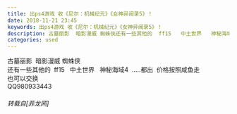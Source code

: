 ```yaml
---
title: 出ps4游戏 收《尼尔：机械纪元》《女神异闻录5》！
date: 2018-11-21 23:45
keywords: 出ps4游戏 收《尼尔：机械纪元》《女神异闻录5》！
description: 古墓丽影  暗影漫威 蜘蛛侠还有一些其他的  ff15   中土世界   神秘海域4  .....都出  价格按照咸鱼走也可以交换QQ980933443
categories: used
---
```

<td class="t_f" id="postmessage_2327873">

古墓丽影  暗影漫威 蜘蛛侠<br/>
还有一些其他的  ff15   中土世界   神秘海域4  .....都出  价格按照咸鱼走<br/>
也可以交换<br/>
QQ980933443</td>
###### 转载自[菲龙网]